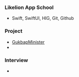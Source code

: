 ### Likelion App School

- Swift, SwiftUI, HIG, Git, Github

### Project

- [GukbapMinister](https://github.com/GoodVibeMinister/GukbapMinister)
- []()

### Interview

- []()
